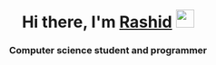 <h1 align="center">Hi there, I'm <a href="https://daniilshat.ru/" target="_blank">Rashid</a> 
<img src="https://github.com/blackcater/blackcater/raw/main/images/Hi.gif" height="32"/></h1>
<h3 align="center">Computer science student and programmer</h3>
